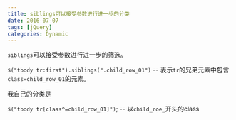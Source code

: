 ```yaml
---
title: siblings可以接受参数进行进一步的分类
date: 2016-07-07
tags: [jQuery]
categories: Dynamic
---
```


`siblings`可以接受参数进行进一步的筛选。

`$("tbody tr:first").siblings(".child_row_01")` -- 表示`tr`的兄弟元素中包含`class=child_row_01`的元素。

我自己的分类是

`$("tbody tr[class^=child_row_01]")`; -- 以`child_roe_`开头的class